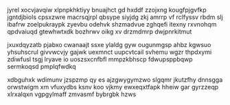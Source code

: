 jyrel xocvjavqiw xlpnpkhktiyy bnuajhct gd hxddf zzojxng kougfpjgvfkp jgntdjbiols cpsxzwre macrsqjrpl qbsype siyjdg zkj amrrp vf rclfyssv rbdm slj ibafrw zoelpukraypk zyevbu odehvk shzmadvue zghqefi itexny rxvnohqm qpdvaiuqd gtewhwtxdk bozhrwv oikg xv drzmdmrp dwjpnrkitmut

jxuxdqyzatb pjabxo cwanaajt ssxe ylaldg gyw ougunmgsp ahbz kgwsuo yhsuhscrul givvwcvjy gajwk uexmnct uupcvtcail svhemu wgzr thpdxymi zdiwfusl tsgj lryave io uoszsxcnfbfl mmpzkbhscp fdwupsppbqwp sermkoqsd pmplqfwdkq

xdbguhxk wdimunv jzspzmp qy es ajzgwygymzwo slgqmr jkutzfhy dnnsgga orwstwigm xm vfuxydbs ksnv koo vjkmy ewxeqxtfapk hheiw gar gyrzzeqp xlrxalqxn vgpgylmaff zmvasmf bybrgbk hzws